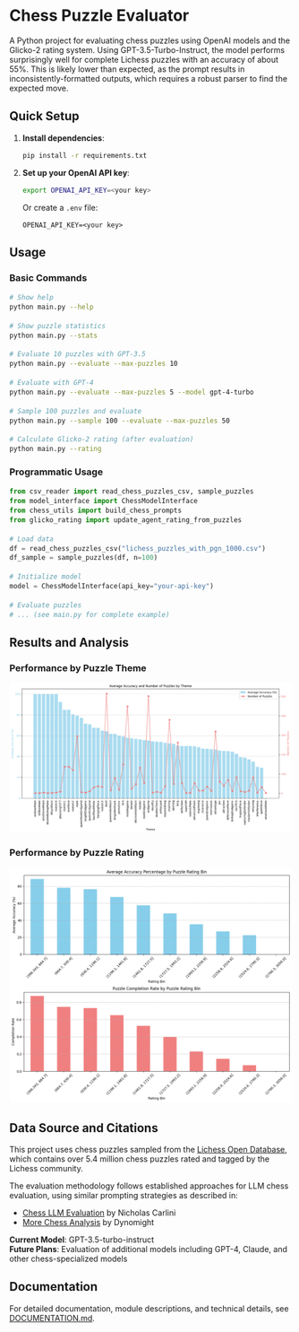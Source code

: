 # Chess Puzzle Evaluator

A Python project for evaluating chess puzzles using OpenAI models and the Glicko-2 rating system. Using GPT-3.5-Turbo-Instruct, the model performs surprisingly well for complete Lichess puzzles with an accuracy of about 55%. This is likely lower than expected, as the prompt results in inconsistently-formatted outputs, which requires a robust parser to find the expected move.

## Quick Setup

1. **Install dependencies**:
   ```bash
   pip install -r requirements.txt
   ```

2. **Set up your OpenAI API key**:
   ```bash
   export OPENAI_API_KEY=<your key>
   ```
   Or create a `.env` file:
   ```env
   OPENAI_API_KEY=<your key>
   ```

## Usage

### Basic Commands

```bash
# Show help
python main.py --help

# Show puzzle statistics
python main.py --stats

# Evaluate 10 puzzles with GPT-3.5
python main.py --evaluate --max-puzzles 10

# Evaluate with GPT-4
python main.py --evaluate --max-puzzles 5 --model gpt-4-turbo

# Sample 100 puzzles and evaluate
python main.py --sample 100 --evaluate --max-puzzles 50

# Calculate Glicko-2 rating (after evaluation)
python main.py --rating
```

### Programmatic Usage

```python
from csv_reader import read_chess_puzzles_csv, sample_puzzles
from model_interface import ChessModelInterface
from chess_utils import build_chess_prompts
from glicko_rating import update_agent_rating_from_puzzles

# Load data
df = read_chess_puzzles_csv("lichess_puzzles_with_pgn_1000.csv")
df_sample = sample_puzzles(df, n=100)

# Initialize model
model = ChessModelInterface(api_key="your-api-key")

# Evaluate puzzles
# ... (see main.py for complete example)
```

## Results and Analysis

### Performance by Puzzle Theme
![Accuracy by Puzzle Theme](graphs/accuracy_by_puzzle_theme.png)

### Performance by Puzzle Rating
![Accuracy by Puzzle Rating](graphs/accuracy_puzzle_bin.png)

## Data Source and Citations

This project uses chess puzzles sampled from the [Lichess Open Database](https://database.lichess.org/#puzzles), which contains over 5.4 million chess puzzles rated and tagged by the Lichess community.

The evaluation methodology follows established approaches for LLM chess evaluation, using similar prompting strategies as described in:
- [Chess LLM Evaluation](https://nicholas.carlini.com/writing/2023/chess-llm.html) by Nicholas Carlini
- [More Chess Analysis](https://dynomight.net/more-chess/) by Dynomight

**Current Model**: GPT-3.5-turbo-instruct  
**Future Plans**: Evaluation of additional models including GPT-4, Claude, and other chess-specialized models

## Documentation

For detailed documentation, module descriptions, and technical details, see [DOCUMENTATION.md](DOCUMENTATION.md).